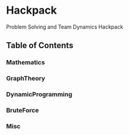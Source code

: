 # Hackpack
Problem Solving and Team Dynamics Hackpack

## Table of Contents

### Mathematics

### GraphTheory

### DynamicProgramming

### BruteForce

### Misc